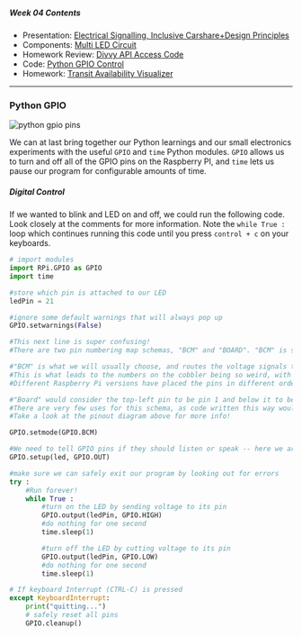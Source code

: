 ##### Week 04 Contents
- Presentation: [Electrical Signalling, Inclusive Carshare+Design Principles](readme.md)
- Components: [Multi LED Circuit](circuits.md)
- Homework Review: [Divvy API Access Code](homework-answers.md)
- Code: [Python GPIO Control](python-gpio.md)
- Homework: [Transit Availability Visualizer](homework.md)

-----

### Python GPIO

![python gpio pins](https://www.jameco.com/Jameco/workshop/circuitnotes/raspberry_pi_circuit_note_fig2.jpg)

We can at last bring together our Python learnings and our small electronics experiments with the useful `GPIO` and `time` Python modules. `GPIO` allows us to turn and off all of the GPIO pins on the Raspberry PI, and `time` lets us pause our program for configurable amounts of time.

##### Digital Control

If we wanted to blink and LED on and off, we could run the following code. Look closely at the comments for more information. Note the `while True :` loop which continues running this code until you press `control + c` on your keyboards.

```python
# import modules
import RPi.GPIO as GPIO
import time  

#store which pin is attached to our LED
ledPin = 21

#ignore some default warnings that will always pop up
GPIO.setwarnings(False)

#This next line is super confusing!
#There are two pin numbering map schemas, "BCM" and "BOARD". "BCM" is short for "Broadcom," the fabricator of the Raspberry Pi processor. See the image at the bottom of this page for more info.

#"BCM" is what we will usually choose, and routes the voltage signals to the pin as it is counted on the processor directly.
#This is what leads to the numbers on the cobbler being so weird, with the pin numbering showing no pattern in their placement (13,19,26 are next to each other!)
#Different Raspberry Pi versions have placed the pins in different orders, so we usually want to use BCM numbering.

#"Board" would consider the top-left pin to be pin 1 and below it to be pin 0, with even numbers in the bottom row and odd in the top row. 
#There are very few uses for this schema, as code written this way would only work on one version of the Raspberry Pi.
#Take a look at the pinout diagram above for more info!

GPIO.setmode(GPIO.BCM)     

#We need to tell GPIO pins if they should listen or speak -- here we are telling our LED pin to send voltage out, rather than listen for voltage in.
GPIO.setup(led, GPIO.OUT)   

#make sure we can safely exit our program by looking out for errors
try :
    #Run forever! 
    while True :
        #turn on the LED by sending voltage to its pin
        GPIO.output(ledPin, GPIO.HIGH) 
        #do nothing for one second
        time.sleep(1)             

        #turn off the LED by cutting voltage to its pin  
        GPIO.output(ledPin, GPIO.LOW) 
        #do nothing for one second
        time.sleep(1)                  

# If keyboard Interrupt (CTRL-C) is pressed
except KeyboardInterrupt:
    print("quitting...")
    # safely reset all pins
    GPIO.cleanup()  
```
